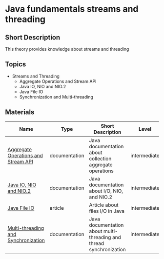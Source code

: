 # Java fundamentals streams and threading

## Short Description

This theory provides knowledge about streams and threading

## Topics

* Streams and Threading
  * Aggregate Operations and Stream API
  * Java IO, NIO and NIO.2
  * Java File IO
  * Synchronization and Multi-threading

## Materials

| Name                                                                                                            | Type          | Short Description                                                   | Level        | Required | Estimation (h) |
| --------------------------------------------------------------------------------------------------------------- | ------------- | ------------------------------------------------------------------- | ------------ | -------- | -------------- |
| [Aggregate Operations and Stream API](https://docs.oracle.com/javase/tutorial/collections/streams/index.html)   | documentation | Java documentation about collection aggregate operations            | intermediate | required | 1              |
| [Java IO, NIO and NIO.2](https://docs.oracle.com/javase/tutorial/essential/io/index.html)                       | documentation | Java documentation about I/O, NIO, and NIO.2                        | intermediate | optional | 1              |
| [Java File IO](https://www.tutorialspoint.com/java/java_files_io.htm)                                           | article       | Article about files I/O in Java                                     | intermediate | optional | 1              |
| [Multi-threading and Synchronization](https://docs.oracle.com/javase/tutorial/essential/concurrency/index.html) | documentation | Java documentation about multi-threading and thread synchronization | intermediate | required | 1              |
